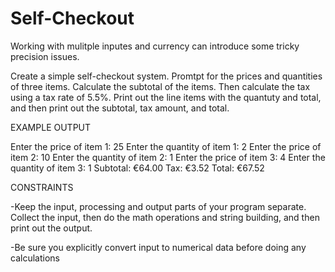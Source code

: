 # Self-Checkout

Working with mulitple inputes and currency can introduce
some tricky precision issues.

Create a simple self-checkout system. Promtpt for the prices
and quantities of three items. Calculate the subtotal of the
items. Then calculate the tax using a tax rate of 5.5%. Print 
out the line items with the quantuty and total, and then print
out the subtotal, tax amount, and total.

EXAMPLE OUTPUT

Enter the price of item 1: 25
Enter the quantity of item 1: 2
Enter the price of item 2: 10
Enter the quantity of item 2: 1
Enter the price of item 3: 4
Enter the quantity of item 3: 1
Subtotal: €64.00
Tax: €3.52
Total: €67.52

CONSTRAINTS

-Keep the input, processing and output parts of your program separate.
 Collect the input, then do the math operations and string building,
 and then print out the output.

-Be sure you explicitly convert input to numerical data
 before doing any calculations